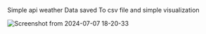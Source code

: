 Simple api weather Data saved To csv file and simple visualization 


![Screenshot from 2024-07-07 18-20-33](https://github.com/wassimMin/apiweathercollect/assets/120186938/e43d1650-f959-485f-9e51-283966aabd28)
